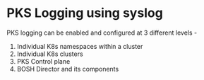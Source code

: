 
# PKS Logging using syslog

PKS logging can be enabled and configured at 3 different levels - 

1. Individual K8s namespaces within a cluster
2. Individual K8s clusters
3. PKS Control plane
4. BOSH Director and its components
<!--stackedit_data:
eyJoaXN0b3J5IjpbMTIyNjk4MjM4OV19
-->